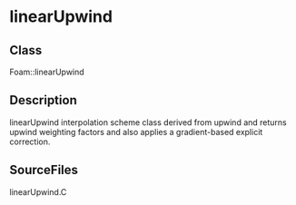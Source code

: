 # linearUpwind 
## Class
Foam::linearUpwind

## Description
linearUpwind interpolation scheme class derived from upwind and returns
upwind weighting factors and also applies a gradient-based explicit
correction.

## SourceFiles
linearUpwind.C

